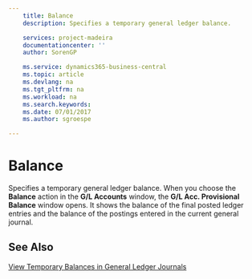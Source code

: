 ```yaml
---
    title: Balance
    description: Specifies a temporary general ledger balance.

    services: project-madeira 
    documentationcenter: ''
    author: SorenGP

    ms.service: dynamics365-business-central
    ms.topic: article
    ms.devlang: na
    ms.tgt_pltfrm: na
    ms.workload: na
    ms.search.keywords:
    ms.date: 07/01/2017
    ms.author: sgroespe

---
```

# Balance
Specifies a temporary general ledger balance. When you choose the **Balance** action in the **G/L Accounts** window, the **G/L Acc. Provisional Balance** window opens. It shows the balance of the final posted ledger entries and the balance of the postings entered in the current general journal.  

## See Also  
 [View Temporary Balances in General Ledger Journals](how-to-view-temporary-balances-in-general-ledger-journals.md)
